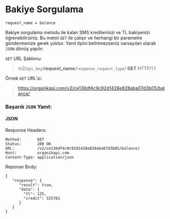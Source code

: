 # Bakiye Sorgulama

```
request_name = balance
```

Bakiye sorgulama metodu ile kalan SMS kredilerinizi ve TL bakiyenizi öğrenebilirsiniz. Bu metot `GET` ile çalışır ve herhangi bir parametre göndermenize gerek yoktur. Yanıt tipini belirtmezseniz varsayılan olarak `JSON` dönüş yapılır.


`GET` URL Şablonu:
> /v2/`api_key`/**request_name**/`response_request_type`/
**GET** HTTP/1.1

Örnek `GET` URL'si:
> https://organikapi.com/v2/ce136df4c9c92d1428e828aba07d3b05/balance/

### Başarılı `JSON` Yanıt:
#### JSON
Response Headers:
```
Method:       GET
Status:       200 OK
URL:          /v2/ce136df4c9c92d1428e828aba07d3b05/balance/
Host:         organikapi.com
Content-Type: application/json
```
Reponse Body:
```
{
   "response": {
      "result": true,
      "data": {
        "tl": 125,
        "credit": 325761 
      }
   }
}
```
